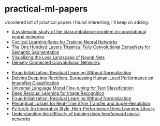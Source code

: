 # practical-ml-papers
Unordered list of practical papers I found interesting, I'll keep on adding.

* [A systematic study of the class imbalance problem in convolutional neural networks](https://arxiv.org/abs/1710.05381)
* [Cyclical Learning Rates for Training Neural Networks](https://arxiv.org/abs/1506.01186)
* [The One Hundred Layers Tiramisu: Fully Convolutional DenseNets for Semantic Segmentation](https://arxiv.org/abs/1611.09326)
* [Visualizing the Loss Landscape of Neural Nets](https://arxiv.org/abs/1712.09913)
* [Densely Connected Convolutional Networks](https://arxiv.org/abs/1608.06993)
<br><br/>
* [Fixup Initialization: Residual Learning Without Normalization](https://arxiv.org/abs/1901.09321)
* [Delving Deep into Rectifiers: Surpassing Human-Level Performance on ImageNet Classification](https://arxiv.org/abs/1502.01852)
* [Universal Language Model Fine-tuning for Text Classification](https://arxiv.org/abs/1801.06146)
* [Deep Residual Learning for Image Recognition](https://arxiv.org/abs/1512.03385)
* [Fixup Initialization: Residual Learning Without Normalization](https://arxiv.org/abs/1901.09321)
* [Perceptual Losses for Real-Time Style Transfer and Super-Resolution](https://arxiv.org/abs/1603.08155)
* [PyTorch: An Imperative Style, High-Performance Deep Learning Library](https://arxiv.org/abs/1912.01703?fbclid=IwAR2RnDjn9WBu8SwOgezv6-IgTvI4wINJibWhDTI5wozZjVYxGdF6--iNuHo)
* [Understanding the difficulty of training deep feedforward neural networks](http://proceedings.mlr.press/v9/glorot10a.html)
